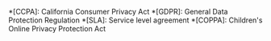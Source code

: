 *[CCPA]: California Consumer Privacy Act
*[GDPR]: General Data Protection Regulation
*[SLA]: Service level agreement
*[COPPA]: Children's Online Privacy Protection Act